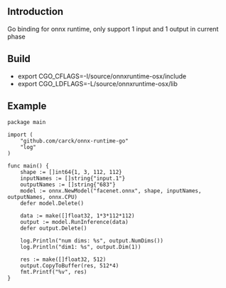 ## Introduction

Go binding for onnx runtime, only support 1 input and 1 output in current phase

## Build

- export CGO_CFLAGS=-I/source/onnxruntime-osx/include
- export CGO_LDFLAGS=-L/source/onnxruntime-osx/lib

## Example
```
package main

import (
	"github.com/carck/onnx-runtime-go"
	"log"
)

func main() {
	shape := []int64{1, 3, 112, 112}
	inputNames := []string{"input.1"}
	outputNames := []string{"683"}
	model := onnx.NewModel("facenet.onnx", shape, inputNames, outputNames, onnx.CPU)
	defer model.Delete()

	data := make([]float32, 1*3*112*112)
	output := model.RunInference(data)
	defer output.Delete()

	log.Println("num dims: %s", output.NumDims())
	log.Println("dim1: %s", output.Dim(1))
	
	res := make([]float32, 512)
	output.CopyToBuffer(res, 512*4)
	fmt.Printf("%v", res)
}
```
